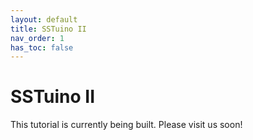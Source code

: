 ```yaml
---
layout: default
title: SSTuino II
nav_order: 1
has_toc: false
---
```


# SSTuino II

This tutorial is currently being built. Please visit us soon!